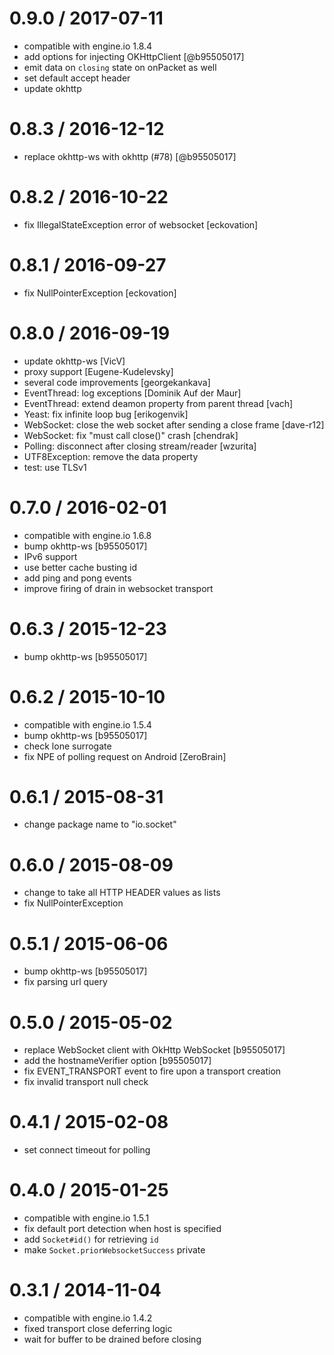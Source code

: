 
0.9.0 / 2017-07-11
==================

* compatible with engine.io 1.8.4
* add options for injecting OKHttpClient [@b95505017]
* emit data on `closing` state on onPacket as well
* set default accept header
* update okhttp

0.8.3 / 2016-12-12
==================

* replace okhttp-ws with okhttp (#78) [@b95505017]

0.8.2 / 2016-10-22
==================

* fix IllegalStateException error of websocket [eckovation]

0.8.1 / 2016-09-27
==================

* fix NullPointerException [eckovation]

0.8.0 / 2016-09-19
==================

* update okhttp-ws [VicV]
* proxy support [Eugene-Kudelevsky]
* several code improvements [georgekankava]
* EventThread: log exceptions [Dominik Auf der Maur]
* EventThread: extend deamon property from parent thread [vach]
* Yeast: fix infinite loop bug [erikogenvik]
* WebSocket: close the web socket after sending a close frame [dave-r12]
* WebSocket: fix "must call close()" crash [chendrak]
* Polling: disconnect after closing stream/reader [wzurita]
* UTF8Exception: remove the data property
* test: use TLSv1

0.7.0 / 2016-02-01
==================

* compatible with engine.io 1.6.8
* bump okhttp-ws [b95505017]
* IPv6 support
* use better cache busting id
* add ping and pong events
* improve firing of drain in websocket transport

0.6.3 / 2015-12-23
==================

* bump okhttp-ws [b95505017]

0.6.2 / 2015-10-10
==================

* compatible with engine.io 1.5.4
* bump okhttp-ws [b95505017]
* check lone surrogate
* fix NPE of polling request on Android [ZeroBrain]

0.6.1 / 2015-08-31
==================

* change package name to "io.socket"

0.6.0 / 2015-08-09
==================

* change to take all HTTP HEADER values as lists
* fix NullPointerException

0.5.1 / 2015-06-06
==================

* bump okhttp-ws [b95505017]
* fix parsing url query

0.5.0 / 2015-05-02
==================

* replace WebSocket client with OkHttp WebSocket [b95505017]
* add the hostnameVerifier option [b95505017]
* fix EVENT_TRANSPORT event to fire upon a transport creation
* fix invalid transport null check

0.4.1 / 2015-02-08
==================

* set connect timeout for polling

0.4.0 / 2015-01-25
==================

* compatible with engine.io 1.5.1
* fix default port detection when host is specified
* add `Socket#id()` for retrieving `id`
* make `Socket.priorWebsocketSuccess` private

0.3.1 / 2014-11-04
==================

* compatible with engine.io 1.4.2
* fixed transport close deferring logic
* wait for buffer to be drained before closing
